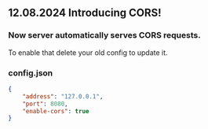 ## 12.08.2024 Introducing CORS!
### Now server automatically serves CORS requests.
To enable that delete your old config to update it.
### config.json
```json
{
    "address": "127.0.0.1",
    "port": 8080,
    "enable-cors": true
}
```
